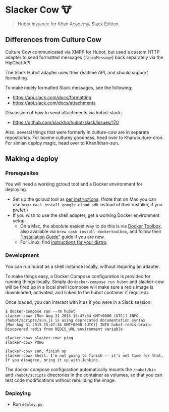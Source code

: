 # Slacker Cow :cow:
> Hubot instance for Khan Academy, Slack Edition.

## Differences from Culture Cow

Culture Cow communicated via XMPP for Hubot, but used a custom HTTP adapter
to send formatted messages (`fancyMessage`) back separately via the HipChat API.

The Slack Hubot adapter uses their realtime API, and should support formatting.

To make nicely formatted Slack messages, see the following:
- https://api.slack.com/docs/formatting
- https://api.slack.com/docs/attachments

Discussion of how to send attachments via hubot-slack:
- https://github.com/slackhq/hubot-slack/issues/170

Also, several things that were formerly in culture-cow are in separate
repositories.  For bovine culturey goodness, head over to Khan/culture-cron.
For simian deploy magic, head over to Khan/khan-sun.

## Making a deploy

### Prerequisites
You will need a working gcloud tool and a Docker environment for deploying.

- Set up the gcloud tool as [per instructions][gcloud-install]. (Note
  that on Mac you can use `brew cask install google-cloud-sdk` instead of their
  installer, if you prefer.)
- If you wish to use the shell adapter, get a working Docker environment setup:
  - On a Mac, the absolute easiest way to do this is via
    [Docker Toolbox](https://www.docker.com/toolbox), also
    available via `brew cask install dockertoolbox`, and follow their
    ["Installation Guide"](https://docs.docker.com/installation/mac/) guide if
    you are new.
  - For Linux, find [instructions for your distro](https://docs.docker.com).

[gcloud-install]: https://cloud.google.com/container-engine/docs/before-you-begin#install_the_gcloud_command_line_interface

### Development
You can run hubot as a shell instance locally, without requiring an adapter.

To make things easy, a Docker Compose configuration is provided for running
things locally.  Simply do `docker-compose run hubot` and slacker-cow will be
fired up in a local shell (compose will make sure a redis image is downloaded,
activated, and linked to the hubot container if required).

Once loaded, you can interact with it as if you were in a Slack session:

    $ docker-compose run --rm hubot
    slacker-cow> [Mon Aug 31 2015 15:47:34 GMT+0000 (UTC)] INFO /hubot/scripts/sun.js is using deprecated documentation syntax
    [Mon Aug 31 2015 15:47:34 GMT+0000 (UTC)] INFO hubot-redis-brain: Discovered redis from REDIS_URL environment variable

    slacker-cow> slacker-cow: ping
    slacker-cow> PONG

    slacker-cow> sun, finish up
    slacker-cow> Shell: I'm not going to finish -- it's not time for that. If you disagree, bring it up with Jenkins.

The docker compose configuration automatically mounts the `/hubot/bin` and
`/hubot/scripts` directories in the container as volumes, so that you can test
code modifications without rebuilding the image.

### Deploying

- Run `deploy.py`.
